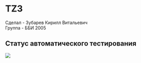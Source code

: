 # TZ3
Сделал - Зубарев Кирилл Витальевич  
Группа - ББИ 2005
## Статус автоматического тестирования
<img src="https://github.com/ZyzzAdept/TZ3/tree/master/.github/workflows/CI/badge.svg?branch=master">
